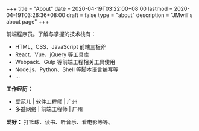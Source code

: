 +++
title = "About"
date = 2020-04-19T03:22:00+08:00
lastmod = 2020-04-19T03:26:36+08:00
draft = false
type = "about"
description = "JMwill's about page"
+++

前端程序员。了解与掌握的技术栈有：

-   HTML、CSS、JavaScript 前端三板斧
-   React、Vue、jQuery 等工具库
-   Webpack、Gulp 等前端工程相关工具使用
-   Node.js、Python、Shell 等脚本语言编写等
-   ...

****工作经历：****

-   爱范儿 | 软件工程师 | 广州
-   多益网络 | 前端工程师 | 广州

****爱好：****
打篮球、读书、听音乐、看电影等等。